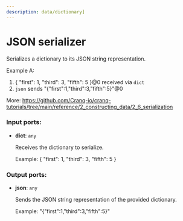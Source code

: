 ```yaml
---
description: data/dictionary]
---
```


# JSON serializer

Serializes a dictionary to its JSON string representation.

Example A:
1. { "first": 1, "third": 3, "fifth": 5 }@0 received via `dict`
2. `json` sends "{\"first\":1,\"third\":3,\"fifth\":5}"@0

More:
https://github.com/Cranq-io/cranq-tutorials/tree/main/reference/2_constructing_data/2_6_serialization

### Input ports:

* __dict__: `any`

    Receives the dictionary to serialize.
    
    Example:
    { "first": 1, "third": 3, "fifth": 5 }

### Output ports:

* __json__: `any`

    Sends the JSON string representation of the provided dictionary.
    
    Example:
    "{\"first\":1,\"third\":3,\"fifth\":5}"

